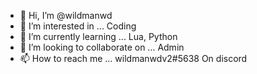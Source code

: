 - 👋 Hi, I’m @wildmanwd
- 👀 I’m interested in ... Coding
- 🌱 I’m currently learning ... Lua, Python
- 💞️ I’m looking to collaborate on ... Admin 
- 📫 How to reach me ... wildmanwdv2#5638 On discord

<!---
wildmanwd/wildmanwd is a ✨ special ✨ repository because its `README.md` (this file) appears on your GitHub profile.
You can click the Preview link to take a look at your changes.
--->
